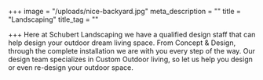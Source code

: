 +++
image = "/uploads/nice-backyard.jpg"
meta_description = ""
title = "Landscaping"
title_tag = ""

+++
Here at Schubert Landscaping we have a qualified design staff that can help design your outdoor dream living space. From Concept & Design, through the complete installation we are with you every step of the way. Our design team specializes in Custom Outdoor living, so let us help you design or even re-design your outdoor space.